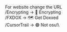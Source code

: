 For website change the URL\
/Encrypting -> 🙊 Encrypting\
/FXDOX -> 🗺️ Get Doxxed\
/CursorTrail -> 🟣 Not osu!\